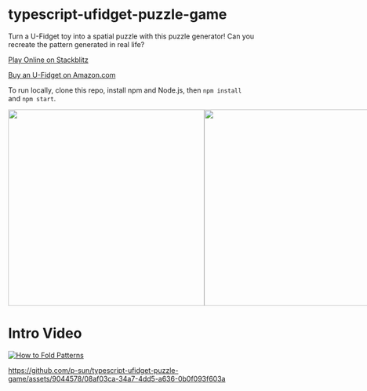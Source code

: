 # typescript-ufidget-puzzle-game

Turn a U-Fidget toy into a spatial puzzle with this puzzle generator! Can you recreate the pattern generated in real life?

[Play Online on Stackblitz](https://stackblitz.com/edit/typescript-gehym3?file=index.ts)

[Buy an U-Fidget on Amazon.com](https://a.co/d/6UT2AUO)

To run locally, clone this repo, install npm and Node.js, then `npm install` and `npm start`.

<div style="display:flex">
  <img src="https://github.com/p-sun/typescript-ufidget-puzzle-game/assets/9044578/31bb7831-b3c7-45ed-9fdc-ac4c394e28bc.png" height="400">
  <img src="https://github.com/p-sun/typescript-ufidget-puzzle-game/assets/9044578/0bb284c1-5454-4070-9163-9303d6625cd4.png" height="400">
</div>

# Intro Video

[![How to Fold Patterns](https://img.youtube.com/vi/NOzTo-OIcXk/0.jpg)](https://www.youtube.com/watch?v=NOzTo-OIcXk)

https://github.com/p-sun/typescript-ufidget-puzzle-game/assets/9044578/08af03ca-34a7-4dd5-a636-0b0f093f603a
